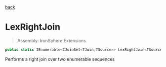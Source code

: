 ﻿

[back](/IronSphere.Extensions/LinqExtensions)

# LexRightJoin

> Assembly: IronSphere.Extensions

```csharp
public static IEnumerable<IJoinSet<TJoin,TSource>> LexRightJoin<TSource, TJoin, TKey>(this IEnumerable<TSource> source, IEnumerable<TJoin> inner, Func<TSource,TKey> outerKeySelector, Func<TJoin,TKey> innerKeySelector);
```

Performs a right join over two enumerable sequences

 